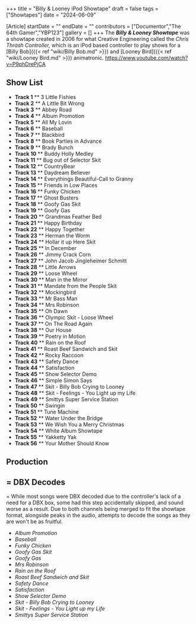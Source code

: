 +++
title = "Billy & Looney iPod Showtape"
draft = false
tags = ["Showtapes"]
date = "2024-06-09"

[Article]
startDate = ""
endDate = ""
contributors = ["Documentor","The 64th Gamer","YBP123"]
gallery = []
+++
The <b><i>Billy & Looney Showtape</b></i> was a showtape created in 2006 for what Creative Engineering called the <i>Chris Thrash Controller,</i> which is an iPod based controller to play shows for a [Billy Bob]({{< ref "wiki/Billy Bob.md" >}}) and [Looney Bird]({{< ref "wiki/Looney Bird.md" >}}) animatronic. <ref>https://www.youtube.com/watch?v=P9phDrePjCA</ref>

<h2>Show List</h2>

* <b>Track 1</b>
** 3 Little Fishies
* <b>Track 2</b>
** A Little Bit Wrong
* <b>Track 3</b>
** Abbey Road
* <b>Track 4</b>
** Album Promotion
* <b>Track 5</b>
** All My Lovin
* <b>Track 6</b>
** Baseball
* <b>Track 7</b>
** Blackbird
* <b>Track 8</b>
** Book Parties in Advance
* <b>Track 9</b>
** Brady Bunch
* <b>Track 10</b>
** Buddy Holly Medley
* <b>Track 11</b>
** Bug out of Selector Skit
* <b>Track 12</b>
** CountryBear
* <b>Track 13</b>
** Daydream Believer
* <b>Track 14</b>
** Everythings Beautiful-Call to Granny
* <b>Track 15</b>
** Friends in Low Places
* <b>Track 16</b>
** Funky Chicken
* <b>Track 17</b>
** Ghost Busters
* <b>Track 18</b>
** Goofy Gas Skit
* <b>Track 19</b>
** Goofy Gas
* <b>Track 20</b>
** Grandmas Feather Bed
* <b>Track 21</b>
** Happy Birthday
* <b>Track 22</b>
** Happy Together
* <b>Track 23</b>
** Herman the Worm
* <b>Track 24</b>
** Hollar it up Here Skit
* <b>Track 25</b>
** In December
* <b>Track 26</b>
** Jimmy Crack Corn
* <b>Track 27</b>
** John Jacob Jingleheimer Schmitt
* <b>Track 28</b>
** Little Arrows
* <b>Track 29</b>
** Loose Wheel
* <b>Track 30</b>
** Man in the Mirror
* <b>Track 31</b>
** Mandate from the People Skit
* <b>Track 32</b>
** Mockingbird
* <b>Track 33</b>
** Mr Bass Man
* <b>Track 34</b>
** Mrs Robinson
* <b>Track 35</b>
** Oh Dawn
* <b>Track 36</b>
** Olympic Skit - Loose Wheel
* <b>Track 37</b>
** On The Road Again
* <b>Track 38</b>
** Our House
* <b>Track 39</b>
** Poetry in Motion
* <b>Track 40</b>
** Rain on the Roof
* <b>Track 41</b>
** Roast Beef Sandwich and Skit
* <b>Track 42</b>
** Rocky Raccoon
* <b>Track 43</b>
** Safety Dance
* <b>Track 44</b>
** Satisfaction
* <b>Track 45</b>
** Show Selector Demo
* <b>Track 46</b>
** Simple Simon Says
* <b>Track 47</b>
** Skit - Billy Bob Crying to Looney
* <b>Track 48</b>
** Skit - Feelings - You Light up my Life
* <b>Track 49</b>
** Smittys Super Service Station
* <b>Track 50</b>
** Swingin
* <b>Track 51</b>
** Tune Machine
* <b>Track 52</b>
** Water Under the Bridge
* <b>Track 53</b>
** We Wish You a Merry Christmas
* <b>Track 54</b>
** White Album Showtape
* <b>Track 55</b>
** Yakketty Yak
* <b>Track 56</b>
** Your Mother Should Know

<h2> Production </h2>

<h2>= DBX Decodes </h2>=
While most songs were DBX decoded due to the controller's lack of a need for a DBX box, some had this step accidentally skipped, and sound worse as a result. Due to both channels being merged to fit the showtape format, alongside peaks in the audio, attempts to decode the songs as they are won't be as fruitful.

* <i>Album Promotion</i>
* <i>Baseball</i>
* <i>Funky Chicken</i>
* <i>Goofy Gas Skit</i>
* <i>Goofy Gas</i>
* <i>Mrs Robinson</i>
* <i>Rain on the Roof</i>
* <i>Roast Beef Sandwich and Skit</i>
* <i>Safety Dance</i>
* <i>Satisfaction</i>
* <i>Show Selector Demo</i>
* <i>Skit - Billy Bob Crying to Looney</i>
* <i>Skit - Feelings - You Light up my Life</i>
* <i>Smittys Super Service Station</i>


<references />